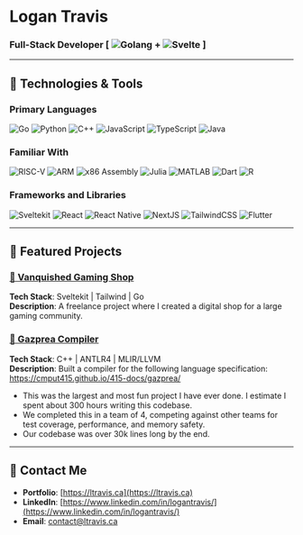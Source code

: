 # Logan Travis

### Full-Stack Developer [ ![Golang](https://img.shields.io/badge/Go-00ADD8?logo=go&logoColor=white) + ![Svelte](https://img.shields.io/badge/Svelte-FF3E00?logo=svelte&logoColor=white) ]

---

## 🔧 Technologies & Tools

### Primary Languages
![Go](https://img.shields.io/badge/Go-00ADD8?logo=go&logoColor=white) 
![Python](https://img.shields.io/badge/Python-3776AB?logo=python&logoColor=white) 
![C++](https://img.shields.io/badge/C++-00599C?logo=cplusplus&logoColor=white) 
![JavaScript](https://img.shields.io/badge/JavaScript-F7DF1E?logo=javascript&logoColor=black) 
![TypeScript](https://img.shields.io/badge/TypeScript-3178C6?logo=typescript&logoColor=white) 
![Java](https://img.shields.io/badge/Java-007396?logo=java&logoColor=white)

### Familiar With
![RISC-V](https://img.shields.io/badge/RISC--V-blue) 
![ARM](https://img.shields.io/badge/ARM-0091BD?logo=arm&logoColor=white) 
![x86 Assembly](https://img.shields.io/badge/x86--Assembly-lightgrey) 
![Julia](https://img.shields.io/badge/Julia-9558B2?logo=julia&logoColor=white) 
![MATLAB](https://img.shields.io/badge/MATLAB-0076A8?logo=mathworks&logoColor=white) 
![Dart](https://img.shields.io/badge/Dart-0175C2?logo=dart&logoColor=white) 
![R](https://img.shields.io/badge/R-276DC3?logo=r&logoColor=white)

### Frameworks and Libraries
![Sveltekit](https://img.shields.io/badge/Sveltekit-FF3E00?logo=svelte&logoColor=white) 
![React](https://img.shields.io/badge/React-61DAFB?logo=react&logoColor=black) 
![React Native](https://img.shields.io/badge/React%20Native-61DAFB?logo=react&logoColor=black) 
![NextJS](https://img.shields.io/badge/Next.js-000000?logo=nextdotjs&logoColor=white) 
![TailwindCSS](https://img.shields.io/badge/TailwindCSS-06B6D4?logo=tailwindcss&logoColor=white) 
![Flutter](https://img.shields.io/badge/Flutter-02569B?logo=flutter&logoColor=white)

---

## 🌟 Featured Projects

### [📂 Vanquished Gaming Shop](https://shop.vanquished.gg)
**Tech Stack**: Sveltekit | Tailwind | Go  
**Description**: A freelance project where I created a digital shop for a large gaming community.  

### [📂 Gazprea Compiler](https://cmput415.github.io/415-docs/gazprea/)
**Tech Stack**: C++ | ANTLR4 | MLIR/LLVM  
**Description**: Built a compiler for the following language specification: https://cmput415.github.io/415-docs/gazprea/  
- This was the largest and most fun project I have ever done. I estimate I spent about 300 hours writing this codebase.
- We completed this in a team of 4, competing against other teams for test coverage, performance, and memory safety.
- Our codebase was over 30k lines long by the end.

---

## 👥 Contact Me

- **Portfolio**: [https://ltravis.ca](https://ltravis.ca)
- **LinkedIn**: [https://www.linkedin.com/in/logantravis/](https://www.linkedin.com/in/logantravis/)
- **Email**: [contact@ltravis.ca](mailto:contact@ltravis.ca)
